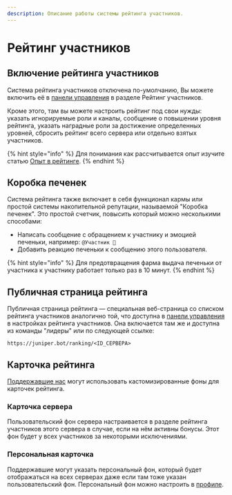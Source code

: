 ```yaml
---
description: Описание работы системы рейтинга участников.
---
```


# Рейтинг участников

## Включение рейтинга участников

Система рейтинга участников отключена по-умолчанию, Вы можете включить её в [панели управления](../../#configure) в разделе Рейтинг участников.

Кроме этого, там вы можете настроить рейтинг под свои нужды: указать игнорируемые роли и каналы, сообщение о повышении уровня рейтинга, указать наградные роли за достижение определенных уровней, сбросить рейтинг всего сервера или отдельно взятых участников.

{% hint style="info" %}
Для понимания как рассчитывается опыт изучите статью [Опыт в рейтинге](experience.md).
{% endhint %}

## Коробка печенек <a id="cookie-box"></a>

Система рейтинга также включает в себя функционал кармы или простой системы накопительной репутации, называемой "Коробка печенек". Это простой счетчик, повысить который можно несколькими способами:

* Написать сообщение с обращением к участнику и эмоцией печеньки, например: `@Участник 🍪`
* Добавить реакцию печеньки к сообщению этого пользователя.

{% hint style="info" %}
Для предотвращения фарма выдача печеньки от участника к участнику работает только раз в 10 минут.
{% endhint %}

## Публичная страница рейтинга <a id="public-page"></a>

Публичная страница рейтинга — специальная веб-страница со списком рейтинга участников аналогично той, что доступна в [панели управления](../../#configure) в настройках рейтинга участников. Она включается там же и доступна из команды "лидеры" или по следующей ссылке:

```text
https://juniper.bot/ranking/<ID_СЕРВЕРА>
```

## Карточка рейтинга <a id="ranking-card"></a>

[Поддержавшие нас](https://juniper.bot/donate) могут использовать кастомизированные фоны для карточек рейтинга.

### Карточка сервера

Пользовательский фон сервера настраивается в разделе рейтинга участников этого сервера в случае, если на нём активны бонусы. Этот фон будет у всех участников за некоторыми исключениями.

### Персональная карточка

Поддержавшие могут указать персональный фон, который будет отображаться на всех серверах даже если там тоже указан пользовательский фон. Персональный фон можно настроить в [профиле](https://juniper.bot/user/card).

